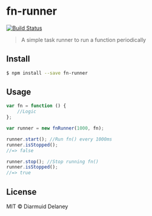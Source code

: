 # fn-runner

[![Build Status](https://travis-ci.org/HoboDermo/fn-runner.svg?branch=master)](https://travis-ci.org/HoboDermo/fn-runner)

> A simple task runner to run a function periodically


## Install

```sh
$ npm install --save fn-runner
```


## Usage

```js
var fn = function () {
    //Logic
};

var runner = new fnRunner(1000, fn);

runner.start(); //Run fn() every 1000ms
runner.isStopped();
//=> false

runner.stop(); //Stop running fn()
runner.isStopped();
//=> true
```


## License

MIT © Diarmuid Delaney